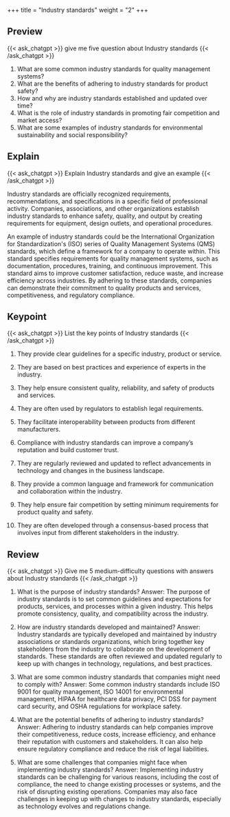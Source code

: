 +++
title = "Industry standards"
weight = "2"
+++
## Preview
{{< ask_chatgpt >}}
give me five question about Industry standards
{{< /ask_chatgpt >}}

1. What are some common industry standards for quality management systems?
2. What are the benefits of adhering to industry standards for product safety?
3. How and why are industry standards established and updated over time?
4. What is the role of industry standards in promoting fair competition and market access?
5. What are some examples of industry standards for environmental sustainability and social responsibility?   

## Explain
{{< ask_chatgpt >}}
Explain Industry standards and give an example
{{< /ask_chatgpt >}}

Industry standards are officially recognized requirements, recommendations, and specifications in a specific field of professional activity. Companies, associations, and other organizations establish industry standards to enhance safety, quality, and output by creating requirements for equipment, design outlets, and operational procedures.

An example of industry standards could be the International Organization for Standardization's (ISO) series of Quality Management Systems (QMS) standards, which define a framework for a company to operate within. This standard specifies requirements for quality management systems, such as documentation, procedures, training, and continuous improvement. This standard aims to improve customer satisfaction, reduce waste, and increase efficiency across industries. By adhering to these standards, companies can demonstrate their commitment to quality products and services, competitiveness, and regulatory compliance.   

## Keypoint
{{< ask_chatgpt >}}
List the key points of Industry standards
{{< /ask_chatgpt >}}

1. They provide clear guidelines for a specific industry, product or service.

2. They are based on best practices and experience of experts in the industry.

3. They help ensure consistent quality, reliability, and safety of products and services.

4. They are often used by regulators to establish legal requirements.

5. They facilitate interoperability between products from different manufacturers.

6. Compliance with industry standards can improve a company’s reputation and build customer trust.

7. They are regularly reviewed and updated to reflect advancements in technology and changes in the business landscape.

8. They provide a common language and framework for communication and collaboration within the industry.

9. They help ensure fair competition by setting minimum requirements for product quality and safety.

10. They are often developed through a consensus-based process that involves input from different stakeholders in the industry.   

## Review
{{< ask_chatgpt >}}
Give me 5 medium-difficulty questions with answers about Industry standards
{{< /ask_chatgpt >}}

1. What is the purpose of industry standards?
Answer: The purpose of industry standards is to set common guidelines and expectations for products, services, and processes within a given industry. This helps promote consistency, quality, and compatibility across the industry.

2. How are industry standards developed and maintained?
Answer: Industry standards are typically developed and maintained by industry associations or standards organizations, which bring together key stakeholders from the industry to collaborate on the development of standards. These standards are often reviewed and updated regularly to keep up with changes in technology, regulations, and best practices.

3. What are some common industry standards that companies might need to comply with?
Answer: Some common industry standards include ISO 9001 for quality management, ISO 14001 for environmental management, HIPAA for healthcare data privacy, PCI DSS for payment card security, and OSHA regulations for workplace safety.

4. What are the potential benefits of adhering to industry standards?
Answer: Adhering to industry standards can help companies improve their competitiveness, reduce costs, increase efficiency, and enhance their reputation with customers and stakeholders. It can also help ensure regulatory compliance and reduce the risk of legal liabilities.

5. What are some challenges that companies might face when implementing industry standards?
Answer: Implementing industry standards can be challenging for various reasons, including the cost of compliance, the need to change existing processes or systems, and the risk of disrupting existing operations. Companies may also face challenges in keeping up with changes to industry standards, especially as technology evolves and regulations change.   

